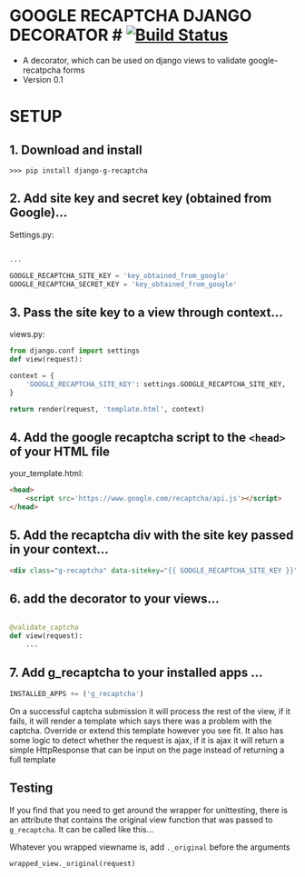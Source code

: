 # GOOGLE RECAPTCHA DJANGO DECORATOR # [![Build Status](https://travis-ci.org/deltaskelta/django-g-recaptcha.svg?branch=master)](https://travis-ci.org/deltaskelta/django-g-recaptcha)

* A decorator, which can be used on django views to validate google-recatpcha forms
* Version 0.1

# SETUP #

## 1. Download and install
```
>>> pip install django-g-recaptcha
```

## 2. Add site key and secret key (obtained from Google)...

Settings.py:

```python

...

GOOGLE_RECAPTCHA_SITE_KEY = 'key_obtained_from_google'
GOOGLE_RECAPTCHA_SECRET_KEY = 'key_obtained_from_google'
```

## 3. Pass the site key to a view through context...

views.py:

```python
from django.conf import settings
def view(request):

context = {
    'GOOGLE_RECAPTCHA_SITE_KEY': settings.GOOGLE_RECAPTCHA_SITE_KEY,
}

return render(request, 'template.html', context)
```
## 4. Add the google recaptcha script to the `<head>` of your HTML file

your_template.html:

```html
<head>
	<script src='https://www.google.com/recaptcha/api.js'></script>
</head>
```
## 5. Add the recaptcha div with the site key passed in your context...

```html
<div class="g-recaptcha" data-sitekey="{{ GOOGLE_RECAPTCHA_SITE_KEY }}"></div>
```
## 6. add the decorator to your views...

```python

@validate_captcha
def view(request):
    ...

```
## 7. Add g_recaptcha to your installed apps ...


```python
INSTALLED_APPS += ('g_recaptcha')
```
On a successful captcha submission it will process the rest of the view, if it fails, it will render a template which says there was a problem with the captcha. Override or extend this template however you see fit. It also has some logic to detect whether the request is ajax, if it is ajax it will return a simple HttpResponse that can be input on the page instead of returning a full template

## Testing

If you find that you need to get around the wrapper for unittesting, there is an attribute that
contains the original view function that was passed to `g_recaptcha`. It can be called like this...

Whatever you wrapped viewname is, add `._original` before the arguments
```python
wrapped_view._original(request)
```

